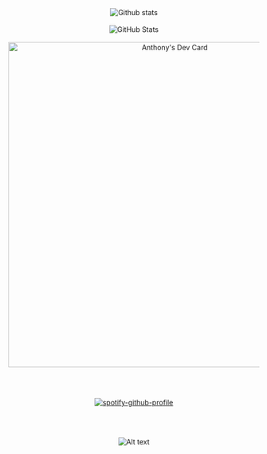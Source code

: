 <div align="center"><img src="https://github-readme-stats.vercel.app/api/top-langs/?username=thony32&count_private=true&theme=vision-friendly-dark&hide=batchfile&layout=compact" alt="Github stats" /></div><br/>
<div align="center"><img src="https://github-readme-streak-stats.herokuapp.com?user=thony32&&count_private=true&theme=vision-friendly-dark&date_format=j%20M%5B%20Y%5D" alt="GitHub Stats" /></div><br/>
<!-- <div align="center"><img src="https://github-readme-stats.vercel.app/api?username=thony32&count_private=true&theme=vision-friendly-dark&hide=issues&hide_rank=true" alt="Github stats" /></div><br/> -->
<div align="center"><a href="https://app.daily.dev/thony32"><img src="https://api.daily.dev/devcards/v2/4hT7K8x1VDoBVBb5GMkFz.png?r=bn4&type=wide" width="652" alt="Anthony's Dev Card"/></a></div><br/>

&nbsp;<div align="center">[![spotify-github-profile](https://spotify-github-profile.vercel.app/api/view?uid=6d5yq5t467e2yw7eyarn42lq1&cover_image=true&theme=default&show_offline=false&background_color=121212&interchange=false&bar_color=ff006f&bar_color_cover=false)](https://github.com/kittinan/spotify-github-profile)</div><br/>

&nbsp;<div align="center">![Alt text](https://spotify-recently-played-readme.vercel.app/api?user=6d5yq5t467e2yw7eyarn42lq1&count=3)</div><br/>


